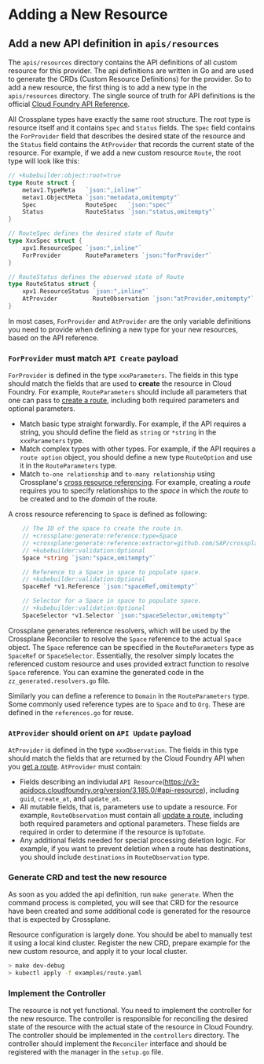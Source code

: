 # Adding a New Resource

## Add a new API definition in `apis/resources`

The `apis/resources` directory contains the API definitions of all custom resource for this provider. The api definitions are written in Go and are used to generate the CRDs (Custom Resource Definitions) for the provider. So to add a new resource, the first thing is to add a new type in the `apis/resources` directory. The single source of truth for API definitions is the official [Cloud Foundry API Reference](https://v3-apidocs.cloudfoundry.org/version/3.185.0/#resources).

All Crossplane types have exactly the same root structure. The root type is resource itself and it contains `Spec` and `Status` fields. The `Spec` field contains the `ForProvider` field that describes the desired state of the resource and the `Status` field contains the `AtProvider` that records the current state of the resource.  For example, if we add a new custom resource `Route`, the root type will look like this:

```go
// +kubebuilder:object:root=true
type Route struct {
	metav1.TypeMeta   `json:",inline"`
	metav1.ObjectMeta `json:"metadata,omitempty"`
	Spec              RouteSpec   `json:"spec"`
	Status            RouteStatus `json:"status,omitempty"`
}

// RouteSpec defines the desired state of Route
type XxxSpec struct {
    xpv1.ResourceSpec `json:",inline"`
    ForProvider       RouteParameters `json:"forProvider"`
}

// RouteStatus defines the observed state of Route
type RouteStatus struct {
    xpv1.ResourceStatus `json:",inline"`
    AtProvider          RouteObservation `json:"atProvider,omitempty"`
}
```
In most cases, `ForProvider` and `AtProvider` are the only variable definitions you need to provide when defining a new type for your new resources, based on the API reference.

### `ForProvider` must match `API Create` payload

`ForProvider` is defined in the type `xxxParameters`. The fields in this type should match the fields that are used to **create** the resource in Cloud Foundry. For example, `RouteParameters` should include all parameters that one can pass to [create a route](https://v3-apidocs.cloudfoundry.org/version/3.185.0/#create-a-route), including both required parameters and optional parameters.

- Match basic type straight forwardly. For example, if the API requires a string, you should define the field as `string` or `*string` in the `xxxParameters` type.
- Match complex types with other types. For example, if the API requires a `route option` object, you should define a new type `RouteOption` and use it in the `RouteParameters` type.
- Match `to-one relationship` and `to-many relationship` using Crossplane's [cross resource referencing](https://github.com/crossplane/crossplane/blob/main/design/one-pager-cross-resource-referencing.md). For example, creating a *route* requires you to specify relationships to the *space* in which the *route* to be created and to the *domain* of the route.
  
A cross resource referencing to `Space` is defined as following:
```go
	// The ID of the space to create the route in.
	// +crossplane:generate:reference:type=Space
	// +crossplane:generate:reference:extractor=github.com/SAP/crossplane-provider-cloudfoundry/apis/resources.ExternalID()
	// +kubebuilder:validation:Optional
	Space *string `json:"space,omitempty"`

	// Reference to a Space in space to populate space.
	// +kubebuilder:validation:Optional
	SpaceRef *v1.Reference `json:"spaceRef,omitempty"`

	// Selector for a Space in space to populate space.
	// +kubebuilder:validation:Optional
	SpaceSelector *v1.Selector `json:"spaceSelector,omitempty"`
```
Crossplane generates reference resolvers, which will be used by the Crossplane Reconciler to resolve the `Space` reference to the actual `Space` object. The `Space` reference can be specified in the `RouteParameters` type as `SpaceRef` or `SpaceSelector`. Essentially, the resolver simply locates the referenced custom resource and uses provided extract function to resolve `Space` reference. You can examine the generated code in the `zz_generated.resolvers.go` file.

Similarly you can define a reference to `Domain` in the `RouteParameters` type. Some commonly used reference types are to `Space` and to `Org`. These are defined in the `references.go` for reuse.

###  `AtProvider` should orient on `API Update` payload

`AtProvider` is defined in the type `xxxObservation`. The fields in this type should match the fields that are returned by the Cloud Foundry API when you [get a route](https://v3-apidocs.cloudfoundry.org/version/3.185.0/#get-a-route). `AtProvider` must contain:
- Fields describing an indiviudal `API Resource`(https://v3-apidocs.cloudfoundry.org/version/3.185.0/#api-resource), including `guid`, `create_at`, and `update_at`. 
- All mutable fields, that is, parameters use to update a resource. For example, `RouteObservation` must contain all [update a route](https://v3-apidocs.cloudfoundry.org/version/3.185.0/#update-a-route), including both required parameters and optional parameters. These fields are required in order to determine if the resource is `UpToDate`.
- Any additional fields needed for special processing deletion logic. For example, if you want to prevent deletion when a route has destinations, you should include `destinations` in `RouteObservation` type.


### Generate CRD and test the new resource

As soon as you added the api definition, run  `make generate`. When the command process is completed, you will see that CRD for the resource
have been created and some additional code is generated for the resource that is expected by Crossplane.

Resource configuration is largely done. You should be abel to manually test it using a local kind cluster. Register the new CRD, prepare example for the new custom resource, and apply it to your local cluster.

```bash
> make dev-debug
> kubectl apply -f examples/route.yaml
```

### Implement the Controller

The resource is not yet functional. You need to implement the controller for the new resource. The controller is responsible for reconciling the desired state of the resource with the actual state of the resource in Cloud Foundry. The controller should be implemented in the `controllers` directory. The controller should implement the `Reconciler` interface and should be registered with the manager in the `setup.go` file.

